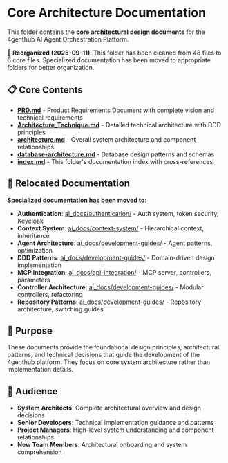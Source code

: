 # Core Architecture Documentation

This folder contains the **core architectural design documents** for the 4genthub AI Agent Orchestration Platform.

**🧹 Reorganized (2025-09-11)**: This folder has been cleaned from 48 files to 6 core files. Specialized documentation has been moved to appropriate folders for better organization.

## 📋 Core Contents

- **[PRD.md](PRD.md)** - Product Requirements Document with complete vision and technical requirements
- **[Architecture_Technique.md](Architecture_Technique.md)** - Detailed technical architecture with DDD principles  
- **[architecture.md](architecture.md)** - Overall system architecture and component relationships
- **[database-architecture.md](database-architecture.md)** - Database design patterns and schemas
- **[index.md](index.md)** - This folder's documentation index with cross-references

## 📁 Relocated Documentation

**Specialized documentation has been moved to:**
- **Authentication**: [ai_docs/authentication/](../authentication/) - Auth system, token security, Keycloak
- **Context System**: [ai_docs/context-system/](../context-system/) - Hierarchical context, inheritance  
- **Agent Architecture**: [ai_docs/development-guides/](../development-guides/) - Agent patterns, optimization
- **DDD Patterns**: [ai_docs/development-guides/](../development-guides/) - Domain-driven design implementation
- **MCP Integration**: [ai_docs/api-integration/](../api-integration/) - MCP server, controllers, parameters
- **Controller Architecture**: [ai_docs/development-guides/](../development-guides/) - Modular controllers, refactoring
- **Repository Patterns**: [ai_docs/development-guides/](../development-guides/) - Repository architecture, switching guides

## 🎯 Purpose

These documents provide the foundational design principles, architectural patterns, and technical decisions that guide the development of the 4genthub platform. They focus on core system architecture rather than implementation details.

## 👥 Audience

- **System Architects**: Complete architectural overview and design decisions
- **Senior Developers**: Technical implementation guidance and patterns
- **Project Managers**: High-level system understanding and component relationships
- **New Team Members**: Architectural onboarding and system comprehension